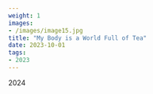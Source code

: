 ```yaml
---
weight: 1
images:
- /images/image15.jpg
title: "My Body is a World Full of Tea"
date: 2023-10-01
tags:
- 2023
---
```

2024


